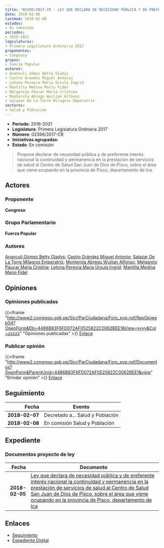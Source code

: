 ```yaml
---
title: "02396/2017-CR - LEY QUE DECLARA DE NECESIDAD PÚBLICA Y DE PREFERENTE INTERÉS NACIONAL LA CONTINUIDAD Y PERMANENCIA EN LA PRESTACIÓN DE SERVICIOS DE SALUD AL CENTRO DE SALUD SAN JUAN DE DIOS DE PISCO, SOBRE EL ÁREA QUE VIENE OCUPANDO EN LA PROVINCIA DE PISCO, DEPARTAMENTO DE ICA"
date: 2018-02-06
lastmod: 2018-02-08
estados:
- En comisión
periodos:
- 2016-2021
legislaturas:
- Primera Legislatura Ordinaria 2017
proponentes:
- Congreso
grupos:
- Fuerza Popular
autores:
- Ananculi Gómez Betty Gladys
- Castro Grández Miguel Antonio
- Letona Pereyra María Úrsula Ingrid
- Mantilla Medina Mario Fidel
- Melgarejo Páucar María Cristina
- Monterola Abregu Wuilian Alfonso
- Salazar De La Torre Milagros Emperatriz
sectores:
- Salud y Población
---
```

- **Periodo**: 2016-2021
- **Legislatura**: Primera Legislatura Ordinaria 2017
- **Número**: 02396/2017-CR
- **Iniciativas agrupadas**: 
- **Estado**: En comisión

> Propone declarar de necesidad pública y de preferente interés nacional la continuidad y permanencia en la prestación de servicios de salud al Centro de Salud San Juan de Dios de Pisco, sobre el área que viene ocupando en la provincia de Pisco, departamento de Ica.


## Actores

### Proponente

**Congreso**

### Grupo Parlamentario

**Fuerza Popular**

### Autores

[Ananculi Gómez Betty Gladys](mailto:mailto:bananculi@congreso.gob.pe); [Castro Grández Miguel Antonio](mailto:mailto:macastro@congreso.gob.pe); [Salazar De La Torre Milagros Emperatriz](mailto:mailto:msalazard@congreso.gob.pe); [Monterola Abregu Wuilian Alfonso](mailto:mailto:wmonterola@congreso.gob.pe); [Melgarejo Páucar María Cristina](mailto:mailto:mmelgarejo@congreso.gob.pe); [Letona Pereyra María Úrsula Ingrid](mailto:mailto:mletona@congreso.gob.pe); [Mantilla Medina Mario Fidel](mailto:mailto:mmantilla@congreso.gob.pe)

## Opiniones

### Opiniones publicadas

{{<iframe "http://www2.congreso.gob.pe/Sicr/ParCiudadana/Foro_pvp.nsf/RepOpiweb04?OpenForm&Db=4486B83F6FD072AF0525822C0062BEE1&View=yyyy&Col=zzzzz" "Opiniones publicadas" >}}
[Enlace](http://www2.congreso.gob.pe/Sicr/ParCiudadana/Foro_pvp.nsf/RepOpiweb04?OpenForm&Db=4486B83F6FD072AF0525822C0062BEE1&View=yyyy&Col=zzzzz)

### Publicar opinión

{{<iframe "http://www2.congreso.gob.pe/Sicr/ParCiudadana/Foro_pvp.nsf/Documentos?OpenForm&ParentUnid=4486B83F6FD072AF0525822C0062BEE1&view" "Brindar opinión" >}}
[Enlace](http://www2.congreso.gob.pe/Sicr/ParCiudadana/Foro_pvp.nsf/Documentos?OpenForm&ParentUnid=4486B83F6FD072AF0525822C0062BEE1&view)


## Seguimiento

| Fecha | Evento |
|------:|--------|
| **2018-02-07** | Decretado a... Salud y Población |
| **2018-02-08** | En comisión Salud y Población |

## Expediente

### Documentos proyecto de ley

| Fecha | Documento |
|------:|-----------|
| **2018-02-05** | [Ley que declara de necesidad pública y de preferente interés nacional la continuidad y permanencia en la prestación de servicios de salud al Centro de Salud San Juan de Dios de Pisco, sobre el área que viene ocupando en la provincia de Pisco, departamento de Ica](http://www.leyes.congreso.gob.pe/Documentos/2016_2021/Proyectos_de_Ley_y_de_Resoluciones_Legislativas/PL0239620180206.pdf) |

## Enlaces

- [Seguimiento](http://www2.congreso.gob.pe/Sicr/TraDocEstProc/CLProLey2016.nsf/f7fff46988ca05b1052578e100829cc7/a11a2258a168a6860525822c00633fa3?OpenDocument)
- [Expediente Digital](http://www2.congreso.gob.pe/Sicr/TraDocEstProc/Expvirt_2011.nsf/visbusqptramdoc1621/02396?opendocument)

